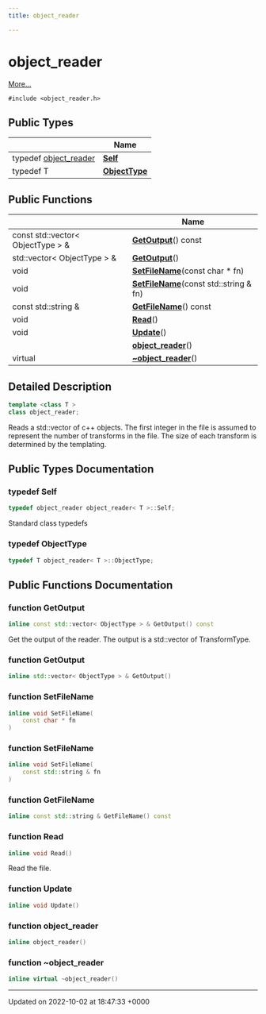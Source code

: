 ```yaml
---
title: object_reader

---
```


# object_reader



 [More...](#detailed-description)


`#include <object_reader.h>`

## Public Types

|                | Name           |
| -------------- | -------------- |
| typedef [object_reader](../Classes/classobject__reader.md) | **[Self](../Classes/classobject__reader.md#typedef-self)**  |
| typedef T | **[ObjectType](../Classes/classobject__reader.md#typedef-objecttype)**  |

## Public Functions

|                | Name           |
| -------------- | -------------- |
| const std::vector< ObjectType > & | **[GetOutput](../Classes/classobject__reader.md#function-getoutput)**() const |
| std::vector< ObjectType > & | **[GetOutput](../Classes/classobject__reader.md#function-getoutput)**() |
| void | **[SetFileName](../Classes/classobject__reader.md#function-setfilename)**(const char * fn) |
| void | **[SetFileName](../Classes/classobject__reader.md#function-setfilename)**(const std::string & fn) |
| const std::string & | **[GetFileName](../Classes/classobject__reader.md#function-getfilename)**() const |
| void | **[Read](../Classes/classobject__reader.md#function-read)**() |
| void | **[Update](../Classes/classobject__reader.md#function-update)**() |
| | **[object_reader](../Classes/classobject__reader.md#function-object-reader)**() |
| virtual | **[~object_reader](../Classes/classobject__reader.md#function-~object-reader)**() |

## Detailed Description

```cpp
template <class T >
class object_reader;
```


Reads a std::vector of c++ objects. The first integer in the file is assumed to represent the number of transforms in the file. The size of each transform is determined by the templating. 

## Public Types Documentation

### typedef Self

```cpp
typedef object_reader object_reader< T >::Self;
```


Standard class typedefs 


### typedef ObjectType

```cpp
typedef T object_reader< T >::ObjectType;
```


## Public Functions Documentation

### function GetOutput

```cpp
inline const std::vector< ObjectType > & GetOutput() const
```


Get the output of the reader. The output is a std::vector of TransformType. 


### function GetOutput

```cpp
inline std::vector< ObjectType > & GetOutput()
```


### function SetFileName

```cpp
inline void SetFileName(
    const char * fn
)
```


### function SetFileName

```cpp
inline void SetFileName(
    const std::string & fn
)
```


### function GetFileName

```cpp
inline const std::string & GetFileName() const
```


### function Read

```cpp
inline void Read()
```


Read the file. 


### function Update

```cpp
inline void Update()
```


### function object_reader

```cpp
inline object_reader()
```


### function ~object_reader

```cpp
inline virtual ~object_reader()
```


-------------------------------

Updated on 2022-10-02 at 18:47:33 +0000